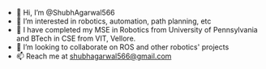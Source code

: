 - 👋 Hi, I’m @ShubhAgarwal566
- 👀 I’m interested in robotics, automation, path planning, etc
- 🌱 I have completed my MSE in Robotics from University of Pennsylvania and BTech in CSE from VIT, Vellore. 
- 💞️ I’m looking to collaborate on ROS and other robotics' projects
- 📫 Reach me at shubhagarwal566@gmail.com

<!---
ShubhAgarwal566/ShubhAgarwal566 is a ✨ special ✨ repository because its `README.md` (this file) appears on your GitHub profile.
You can click the Preview link to take a look at your changes.
--->
